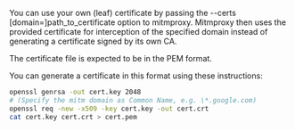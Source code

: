 You can use your own (leaf) certificate by passing the --certs [domain=]path_to_certificate option to mitmproxy. Mitmproxy then uses the provided certificate for interception of the specified domain instead of generating a certificate signed by its own CA.

The certificate file is expected to be in the PEM format.

You can generate a certificate in this format using these instructions:

```sh
openssl genrsa -out cert.key 2048
# (Specify the mitm domain as Common Name, e.g. \*.google.com)
openssl req -new -x509 -key cert.key -out cert.crt
cat cert.key cert.crt > cert.pem
```